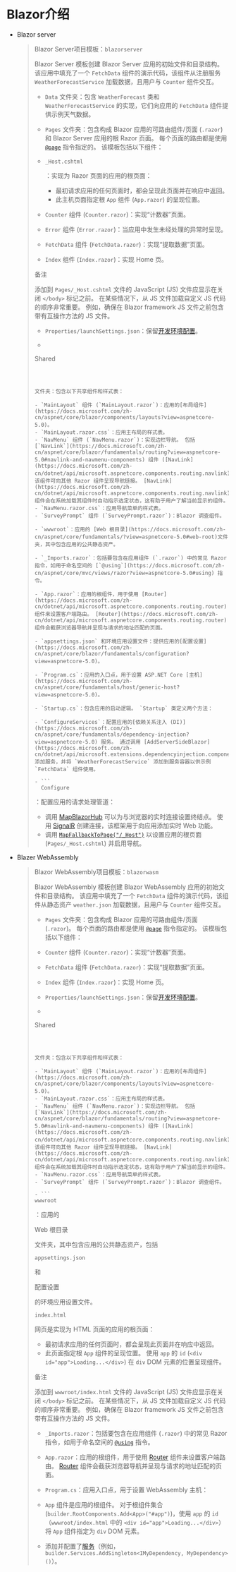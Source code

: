 # Blazor介绍

* Blazor server

  >Blazor Server项目模板：`blazorserver`
  >
  >Blazor Server 模板创建 Blazor Server 应用的初始文件和目录结构。 该应用中填充了一个 `FetchData` 组件的演示代码，该组件从注册服务 `WeatherForecastService` 加载数据，且用户与 `Counter` 组件交互。
  >
  >- `Data` 文件夹：包含 `WeatherForecast` 类和 `WeatherForecastService` 的实现，它们向应用的 `FetchData` 组件提供示例天气数据。
  >
  >- `Pages` 文件夹：包含构成 Blazor 应用的可路由组件/页面 (`.razor`) 和 Blazor Server 应用的根 Razor 页面。 每个页面的路由都是使用 [`@page`](https://docs.microsoft.com/zh-cn/aspnet/core/mvc/views/razor?view=aspnetcore-5.0#page) 指令指定的。 该模板包括以下组件：
  >
  >  - ```
  >    _Host.cshtml
  >    ```
  >
  >    ：实现为 Razor 页面的应用的根页面：
  >
  >    - 最初请求应用的任何页面时，都会呈现此页面并在响应中返回。
  >    - 此主机页面指定根 `App` 组件 (`App.razor`) 的呈现位置。
  >
  >  - `Counter` 组件 (`Counter.razor`)：实现“计数器”页面。
  >
  >  - `Error` 组件 (`Error.razor`)：当应用中发生未经处理的异常时呈现。
  >
  >  - `FetchData` 组件 (`FetchData.razor`)：实现“提取数据”页面。
  >
  >  - `Index` 组件 (`Index.razor`)：实现 Home 页。
  >
  > 备注
  >
  >添加到 `Pages/_Host.cshtml` 文件的 JavaScript (JS) 文件应显示在关闭 `</body>` 标记之前。 在某些情况下，从 JS 文件加载自定义 JS 代码的顺序非常重要。 例如，确保在 Blazor framework JS 文件之前包含带有互操作方法的 JS 文件。
  >
  >- `Properties/launchSettings.json`：保留[开发环境配置](https://docs.microsoft.com/zh-cn/aspnet/core/fundamentals/environments?view=aspnetcore-5.0#development-and-launchsettingsjson)。
  >
  >- ```
  >  Shared
  >  ```
  >
  >   
  >
  >  文件夹：包含以下共享组件和样式表：
  >
  >  - `MainLayout` 组件 (`MainLayout.razor`)：应用的[布局组件](https://docs.microsoft.com/zh-cn/aspnet/core/blazor/components/layouts?view=aspnetcore-5.0)。
  >  - `MainLayout.razor.css`：应用主布局的样式表。
  >  - `NavMenu` 组件 (`NavMenu.razor`)：实现边栏导航。 包括 [`NavLink`](https://docs.microsoft.com/zh-cn/aspnet/core/blazor/fundamentals/routing?view=aspnetcore-5.0#navlink-and-navmenu-components) 组件 ([NavLink](https://docs.microsoft.com/zh-cn/dotnet/api/microsoft.aspnetcore.components.routing.navlink))，该组件可向其他 Razor 组件呈现导航链接。 [NavLink](https://docs.microsoft.com/zh-cn/dotnet/api/microsoft.aspnetcore.components.routing.navlink) 组件会在系统加载其组件时自动指示选定状态，这有助于用户了解当前显示的组件。
  >  - `NavMenu.razor.css`：应用导航菜单的样式表。
  >  - `SurveyPrompt` 组件 (`SurveyPrompt.razor`)：Blazor 调查组件。
  >
  >- `wwwroot`：应用的 [Web 根目录](https://docs.microsoft.com/zh-cn/aspnet/core/fundamentals/?view=aspnetcore-5.0#web-root)文件夹，其中包含应用的公共静态资产。
  >
  >- `_Imports.razor`：包括要包含在应用组件 (`.razor`) 中的常见 Razor 指令，如用于命名空间的 [`@using`](https://docs.microsoft.com/zh-cn/aspnet/core/mvc/views/razor?view=aspnetcore-5.0#using) 指令。
  >
  >- `App.razor`：应用的根组件，用于使用 [Router](https://docs.microsoft.com/zh-cn/dotnet/api/microsoft.aspnetcore.components.routing.router) 组件来设置客户端路由。 [Router](https://docs.microsoft.com/zh-cn/dotnet/api/microsoft.aspnetcore.components.routing.router) 组件会截获浏览器导航并呈现与请求的地址匹配的页面。
  >
  >- `appsettings.json` 和环境应用设置文件：提供应用的[配置设置](https://docs.microsoft.com/zh-cn/aspnet/core/blazor/fundamentals/configuration?view=aspnetcore-5.0)。
  >
  >- `Program.cs`：应用的入口点，用于设置 ASP.NET Core [主机](https://docs.microsoft.com/zh-cn/aspnet/core/fundamentals/host/generic-host?view=aspnetcore-5.0)。
  >
  >- `Startup.cs`：包含应用的启动逻辑。 `Startup` 类定义两个方法：
  >
  >  - `ConfigureServices`：配置应用的[依赖关系注入 (DI)](https://docs.microsoft.com/zh-cn/aspnet/core/fundamentals/dependency-injection?view=aspnetcore-5.0) 服务。 通过调用 [AddServerSideBlazor](https://docs.microsoft.com/zh-cn/dotnet/api/microsoft.extensions.dependencyinjection.componentservicecollectionextensions.addserversideblazor) 添加服务，并将 `WeatherForecastService` 添加到服务容器以供示例 `FetchData` 组件使用。
  >
  >  - ```
  >    Configure
  >    ```
  >
  >    ：配置应用的请求处理管道：
  >
  >    - 调用 [MapBlazorHub](https://docs.microsoft.com/zh-cn/dotnet/api/microsoft.aspnetcore.builder.componentendpointroutebuilderextensions.mapblazorhub) 可以为与浏览器的实时连接设置终结点。 使用 [SignalR](https://docs.microsoft.com/zh-cn/aspnet/core/signalr/introduction?view=aspnetcore-5.0) 创建连接，该框架用于向应用添加实时 Web 功能。
  >    - 调用 [`MapFallbackToPage("/_Host")`](https://docs.microsoft.com/zh-cn/dotnet/api/microsoft.aspnetcore.builder.razorpagesendpointroutebuilderextensions.mapfallbacktopage) 以设置应用的根页面 (`Pages/_Host.cshtml`) 并启用导航。

* Blazer WebAssembly

  >Blazor WebAssembly项目模板：`blazorwasm`
  >
  >Blazor WebAssembly 模板创建 Blazor WebAssembly 应用的初始文件和目录结构。 该应用中填充了一个 `FetchData` 组件的演示代码，该组件从静态资产 `weather.json` 加载数据，且用户与 `Counter` 组件交互。
  >
  >- `Pages` 文件夹：包含构成 Blazor 应用的可路由组件/页面 (`.razor`)。 每个页面的路由都是使用 [`@page`](https://docs.microsoft.com/zh-cn/aspnet/core/mvc/views/razor?view=aspnetcore-5.0#page) 指令指定的。 该模板包括以下组件：
  >  - `Counter` 组件 (`Counter.razor`)：实现“计数器”页面。
  >  - `FetchData` 组件 (`FetchData.razor`)：实现“提取数据”页面。
  >  - `Index` 组件 (`Index.razor`)：实现 Home 页。
  >- `Properties/launchSettings.json`：保留[开发环境配置](https://docs.microsoft.com/zh-cn/aspnet/core/fundamentals/environments?view=aspnetcore-5.0#development-and-launchsettingsjson)。
  >
  >- ```
  >  Shared
  >  ```
  >
  >   
  >
  >  文件夹：包含以下共享组件和样式表：
  >
  >  - `MainLayout` 组件 (`MainLayout.razor`)：应用的[布局组件](https://docs.microsoft.com/zh-cn/aspnet/core/blazor/components/layouts?view=aspnetcore-5.0)。
  >  - `MainLayout.razor.css`：应用主布局的样式表。
  >  - `NavMenu` 组件 (`NavMenu.razor`)：实现边栏导航。 包括 [`NavLink`](https://docs.microsoft.com/zh-cn/aspnet/core/blazor/fundamentals/routing?view=aspnetcore-5.0#navlink-and-navmenu-components) 组件 ([NavLink](https://docs.microsoft.com/zh-cn/dotnet/api/microsoft.aspnetcore.components.routing.navlink))，该组件可向其他 Razor 组件呈现导航链接。 [NavLink](https://docs.microsoft.com/zh-cn/dotnet/api/microsoft.aspnetcore.components.routing.navlink) 组件会在系统加载其组件时自动指示选定状态，这有助于用户了解当前显示的组件。
  >  - `NavMenu.razor.css`：应用导航菜单的样式表。
  >  - `SurveyPrompt` 组件 (`SurveyPrompt.razor`)：Blazor 调查组件。
  >
  >- ```
  >  wwwroot
  >  ```
  >
  >  ：应用的
  >
  >   
  >
  >  Web 根目录
  >
  >  文件夹，其中包含应用的公共静态资产，包括
  >
  >   
  >
  >  ```
  >  appsettings.json
  >  ```
  >
  >   
  >
  >  和
  >
  >  配置设置
  >
  >  的环境应用设置文件。
  >
  >   
  >
  >  ```
  >  index.html
  >  ```
  >
  >   
  >
  >  网页是实现为 HTML 页面的应用的根页面：
  >
  >  - 最初请求应用的任何页面时，都会呈现此页面并在响应中返回。
  >  - 此页面指定根 `App` 组件的呈现位置。 使用 `app` 的 `id` (`<div id="app">Loading...</div>`) 在 `div` DOM 元素的位置呈现组件。
  >
  > 备注
  >
  >添加到 `wwwroot/index.html` 文件的 JavaScript (JS) 文件应显示在关闭 `</body>` 标记之前。 在某些情况下，从 JS 文件加载自定义 JS 代码的顺序非常重要。 例如，确保在 Blazor framework JS 文件之前包含带有互操作方法的 JS 文件。
  >
  >- `_Imports.razor`：包括要包含在应用组件 (`.razor`) 中的常见 Razor 指令，如用于命名空间的 [`@using`](https://docs.microsoft.com/zh-cn/aspnet/core/mvc/views/razor?view=aspnetcore-5.0#using) 指令。
  >- `App.razor`：应用的根组件，用于使用 [Router](https://docs.microsoft.com/zh-cn/dotnet/api/microsoft.aspnetcore.components.routing.router) 组件来设置客户端路由。 [Router](https://docs.microsoft.com/zh-cn/dotnet/api/microsoft.aspnetcore.components.routing.router) 组件会截获浏览器导航并呈现与请求的地址匹配的页面。
  >
  >- `Program.cs`：应用入口点，用于设置 WebAssembly 主机：
  >  - `App` 组件是应用的根组件。 对于根组件集合 (`builder.RootComponents.Add<App>("#app")`)，使用 `app` 的 `id`（`wwwroot/index.html` 中的 `<div id="app">Loading...</div>`）将 `App` 组件指定为 `div` DOM 元素。
  >  - 添加并配置了[服务](https://docs.microsoft.com/zh-cn/aspnet/core/blazor/fundamentals/dependency-injection?view=aspnetcore-5.0)（例如，`builder.Services.AddSingleton<IMyDependency, MyDependency>()`）。